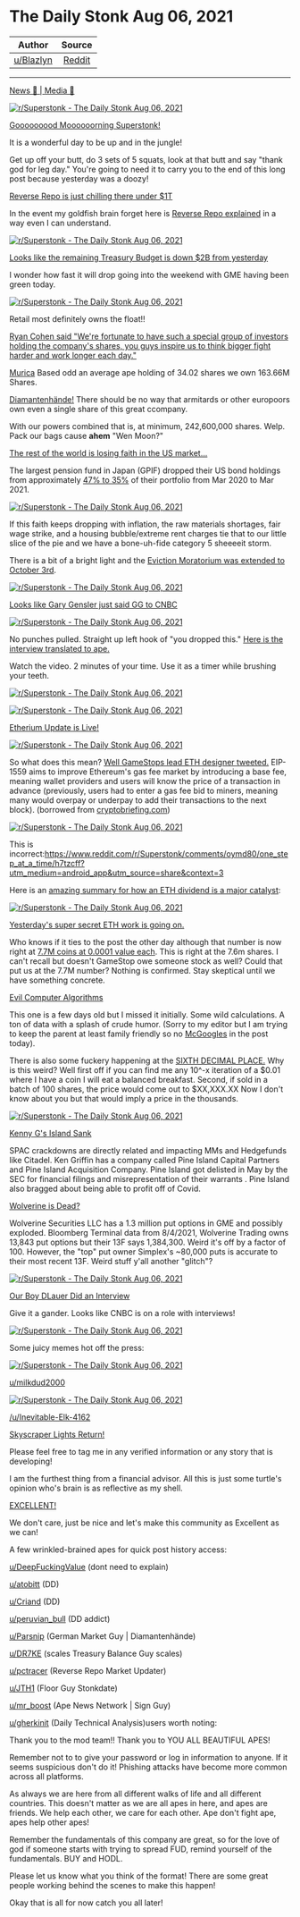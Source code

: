 The Daily Stonk Aug 06, 2021
============================

| Author       | Source       | 
| :-------------: |:-------------:|
|  [u/Blazlyn](https://www.reddit.com/user/Blazlyn/) | [Reddit](https://www.reddit.com/r/Superstonk/comments/oz41dv/the_daily_stonk_aug_06_2021/) | 

---

[News 📰 | Media 📱](https://www.reddit.com/r/Superstonk/search?q=flair_name%3A%22News%20%F0%9F%93%B0%20%7C%20Media%20%F0%9F%93%B1%22&restrict_sr=1)

[![r/Superstonk - The Daily Stonk Aug 06, 2021](https://preview.redd.it/ibwa1qdospf71.png?width=1600&format=png&auto=webp&s=a3be0813fe7e34bb00fba2081a9ffb6882a15911)](https://preview.redd.it/ibwa1qdospf71.png?width=1600&format=png&auto=webp&s=a3be0813fe7e34bb00fba2081a9ffb6882a15911)

[Gooooooood Moooooorning Superstonk!](https://www.youtube.com/watch?v=AwSra5p8MDw)

It is a wonderful day to be up and in the jungle!

Get up off your butt, do 3 sets of 5 squats, look at that butt and say "thank god for leg day." You're going to need it to carry you to the end of this long post because yesterday was a doozy!

[Reverse Repo is just chilling there under $1T](https://www.reddit.com/r/Superstonk/comments/oyn1yc/daily_reverse_repo_update_0805_944335b/)

In the event my goldfish brain forget here is [Reverse Repo explained](https://www.reddit.com/r/Superstonk/comments/owwk1p/the_rrp_number_is_incredible_but_what_does_it/h7iv86i/?context=3) in a way even I can understand.

[![r/Superstonk - The Daily Stonk Aug 06, 2021](https://preview.redd.it/rzbekb0qspf71.png?width=1045&format=png&auto=webp&s=8a0a3a694a5b02d0ad790484a29eb0bbe270263e)](https://preview.redd.it/rzbekb0qspf71.png?width=1045&format=png&auto=webp&s=8a0a3a694a5b02d0ad790484a29eb0bbe270263e)

[Looks like the remaining Treasury Budget is down $2B from yesterday](https://www.reddit.com/r/Superstonk/comments/oyqnh5/daily_treasury_balance_update_for_0804_505bb/)

I wonder how fast it will drop going into the weekend with GME having been green today.

[![r/Superstonk - The Daily Stonk Aug 06, 2021](https://preview.redd.it/rz78izqqspf71.png?width=1283&format=png&auto=webp&s=1eb7d89950836d9a3c84bff6c1611e0a60973039)](https://preview.redd.it/rz78izqqspf71.png?width=1283&format=png&auto=webp&s=1eb7d89950836d9a3c84bff6c1611e0a60973039)

Retail most definitely owns the float!!

[Ryan Cohen said "We're fortunate to have such a special group of investors holding the company's shares, you guys inspire us to think bigger fight harder and work longer each day."](https://investorplace.com/2021/08/the-hammer-may-not-fall-on-gme-stock-for-quite-some-time/)

[Murica](https://www.reddit.com/r/Superstonk/comments/oy8oox/163000000_shares_owned_by_us_retail_minimum/) Based odd an average ape holding of 34.02 shares we own 163.66M Shares.

[Diamantenhände!](https://www.reddit.com/r/Superstonk/comments/oy8oox/163000000_shares_owned_by_us_retail_minimum/) There should be no way that armitards or other europoors own even a single share of this great ccompany.

With our powers combined that is, at minimum, 242,600,000 shares. Welp. Pack our bags cause **ahem** "Wen Moon?"

[The rest of the world is losing faith in the US market...](https://www.reddit.com/r/Superstonk/comments/oyn5su/countries_are_beginning_to_avoid_usd_another/?utm_medium=android_app&utm_source=share)

The largest pension fund in Japan (GPIF) dropped their US bond holdings from approximately [47% to 35%](https://www.bloomberg.com/news/articles/2021-08-01/world-s-biggest-pension-fund-cuts-u-s-bond-weighting-by-record) of their portfolio from Mar 2020 to Mar 2021.

[![r/Superstonk - The Daily Stonk Aug 06, 2021](https://preview.redd.it/ybgb908sspf71.png?width=946&format=png&auto=webp&s=d4bc72d92d8d1368fdaae642934f6ae0e12b4b41)](https://preview.redd.it/ybgb908sspf71.png?width=946&format=png&auto=webp&s=d4bc72d92d8d1368fdaae642934f6ae0e12b4b41)

If this faith keeps dropping with inflation, the raw materials shortages, fair wage strike, and a housing bubble/extreme rent charges tie that to our little slice of the pie and we have a bone-uh-fide category 5 sheeeeit storm.

There is a bit of a bright light and the [Eviction Moratorium was extended to October 3rd](https://www.washingtonpost.com/us-policy/2021/08/03/white-house-evictions-democrats/).

[![r/Superstonk - The Daily Stonk Aug 06, 2021](https://preview.redd.it/9mzjh04tspf71.png?width=1433&format=png&auto=webp&s=834d23a5f70d04d099cee7ab0544b2e8d11c966e)](https://preview.redd.it/9mzjh04tspf71.png?width=1433&format=png&auto=webp&s=834d23a5f70d04d099cee7ab0544b2e8d11c966e)

[Looks like Gary Gensler just said GG to CNBC](https://www.washingtonpost.com/us-policy/2021/08/03/white-house-evictions-democrats/)

[![r/Superstonk - The Daily Stonk Aug 06, 2021](https://preview.redd.it/vkb0x18uspf71.png?width=672&format=png&auto=webp&s=0f909226e258ed841abdfe7288a3b7483e8cb141)](https://preview.redd.it/vkb0x18uspf71.png?width=672&format=png&auto=webp&s=0f909226e258ed841abdfe7288a3b7483e8cb141)

No punches pulled. Straight up left hook of "you dropped this." [Here is the interview translated to ape.](https://www.reddit.com/r/Superstonk/comments/oyhso9/the_2_minutes_cnbc_didnt_want_you_to_see_from_the/)

Watch the video. 2 minutes of your time. Use it as a timer while brushing your teeth.

[![r/Superstonk - The Daily Stonk Aug 06, 2021](https://preview.redd.it/9wqtst8vspf71.png?width=644&format=png&auto=webp&s=a722d2a2df8b28ae88d94b326310f846d4d7dfbb)](https://preview.redd.it/9wqtst8vspf71.png?width=644&format=png&auto=webp&s=a722d2a2df8b28ae88d94b326310f846d4d7dfbb)

[![r/Superstonk - The Daily Stonk Aug 06, 2021](https://preview.redd.it/cl8i0glwspf71.png?width=337&format=png&auto=webp&s=57d81253da6ba442436cadb62a489a73770fbc10)](https://preview.redd.it/cl8i0glwspf71.png?width=337&format=png&auto=webp&s=57d81253da6ba442436cadb62a489a73770fbc10)

[Etherium Update is Live!](https://www.reddit.com/r/Superstonk/comments/oygm62/its_live_hodl/)

[![r/Superstonk - The Daily Stonk Aug 06, 2021](https://preview.redd.it/z77pttmzspf71.png?width=235&format=png&auto=webp&s=fe2f8cb98c60ae21e797034b3131902de20f43fd)](https://preview.redd.it/z77pttmzspf71.png?width=235&format=png&auto=webp&s=fe2f8cb98c60ae21e797034b3131902de20f43fd)

So what does this mean? [Well GameStops lead ETH designer tweeted.](https://www.reddit.com/r/Superstonk/comments/oyh35n/gamestops_lead_nft_designer_on_twitter/) EIP-1559 aims to improve Ethereum's gas fee market by introducing a base fee, meaning wallet providers and users will know the price of a transaction in advance (previously, users had to enter a gas fee bid to miners, meaning many would overpay or underpay to add their transactions to the next block). (borrowed from [cryptobriefing.com](https://cryptobriefing.com/))

[![r/Superstonk - The Daily Stonk Aug 06, 2021](https://preview.redd.it/9jufopf0tpf71.png?width=344&format=png&auto=webp&s=348d18915b73b80bdffb8637a5130174286af160)](https://preview.redd.it/9jufopf0tpf71.png?width=344&format=png&auto=webp&s=348d18915b73b80bdffb8637a5130174286af160)

This is incorrect:<https://www.reddit.com/r/Superstonk/comments/oymd80/one_step_at_a_time/h7tzcff?utm_medium=android_app&utm_source=share&context=3>

Here is an [amazing summary for how an ETH dividend is a major catalyst](https://www.reddit.com/r/Superstonk/comments/oymd80/one_step_at_a_time/?utm_medium=android_app&utm_source=share):

[![r/Superstonk - The Daily Stonk Aug 06, 2021](https://preview.redd.it/5rerqofyspf71.png?width=690&format=png&auto=webp&s=d72449692197bcd68bb2916d666a3533dd7c5c5e)](https://preview.redd.it/5rerqofyspf71.png?width=690&format=png&auto=webp&s=d72449692197bcd68bb2916d666a3533dd7c5c5e)

[Yesterday's super secret ETH work is going on.](https://www.reddit.com/r/Superstonk/comments/oxm4vn/tens_of_millions_of_existing_users_i_myself_dont/)

Who knows if it ties to the post the other day although that number is now right at [7.7M coins at 0.0001 value each](https://www.reddit.com/r/Superstonk/comments/oyv5q1/199k_transferred_through_the_ethereum_address/). This is right at the 7.6m shares. I can't recall but doesn't GameStop owe someone stock as well? Could that put us at the 7.7M number? Nothing is confirmed. Stay skeptical until we have something concrete.

[Evil Computer Algorithms](https://www.reddit.com/r/Superstonk/comments/owlg3z/the_algorithm_has_been_doing_this_shit_for_years/?utm_medium=android_app&utm_source=share)

This one is a few days old but I missed it initially. Some wild calculations. A ton of data with a splash of crude humor. (Sorry to my editor but I am trying to keep the parent at least family friendly so no [McGoogles](https://www.youtube.com/watch?v=IhvCSLT0L0w) in the post today).

There is also some fuckery happening at the [SIXTH DECIMAL PLACE.](https://www.reddit.com/r/Superstonk/comments/oyl0xu/four_decimal_points_aint_enough_do_i_hear_six/?utm_medium=android_app&utm_source=share) Why is this weird? Well first off if you can find me any 10^-x iteration of a $0.01 where I have a coin I will eat a balanced breakfast. Second, if sold in a batch of 100 shares, the price would come out to $XX,XXX.XX Now I don't know about you but that would imply a price in the thousands.

[![r/Superstonk - The Daily Stonk Aug 06, 2021](https://preview.redd.it/ggsyrw02tpf71.png?width=456&format=png&auto=webp&s=2301fe6f2006181d27a16c4895859ec79313ef11)](https://preview.redd.it/ggsyrw02tpf71.png?width=456&format=png&auto=webp&s=2301fe6f2006181d27a16c4895859ec79313ef11)

[Kenny G's Island Sank](https://www.reddit.com/r/Superstonk/comments/oyhcte/spac_crackdowns_ken_griffins_company_pine_island/)

SPAC crackdowns are directly related and impacting MMs and Hedgefunds like Citadel. Ken Griffin has a company called Pine Island Capital Partners and Pine Island Acquisition Company. Pine Island got delisted in May by the SEC for financial filings and misrepresentation of their warrants . Pine Island also bragged about being able to profit off of Covid.

[Wolverine is Dead?](https://www.reddit.com/r/Superstonk/comments/oyeimk/wolverine_securities_fukd/?utm_medium=android_app&utm_source=share)

Wolverine Securities LLC has a 1.3 million put options in GME and possibly exploded. Bloomberg Terminal data from 8/4/2021, Wolverine Trading owns 13,843 put options but their 13F says 1,384,300. Weird it's off by a factor of 100. However, the "top" put owner Simplex's ~80,000 puts is accurate to their most recent 13F. Weird stuff y'all another "glitch"?

[![r/Superstonk - The Daily Stonk Aug 06, 2021](https://preview.redd.it/int5fdn2tpf71.png?width=325&format=png&auto=webp&s=8dddd353c480910ca550b31956aa8ee7452b57e3)](https://preview.redd.it/int5fdn2tpf71.png?width=325&format=png&auto=webp&s=8dddd353c480910ca550b31956aa8ee7452b57e3)

[Our Boy DLauer Did an Interview](https://www.reddit.com/r/Superstonk/comments/oy4u4t/udlauer_interview_on_cnbc/)

Give it a gander. Looks like CNBC is on a role with interviews!

[![r/Superstonk - The Daily Stonk Aug 06, 2021](https://preview.redd.it/eec76hg3tpf71.png?width=648&format=png&auto=webp&s=f90db8e6dfa7209e533626a4b6d023bd06d9caa2)](https://preview.redd.it/eec76hg3tpf71.png?width=648&format=png&auto=webp&s=f90db8e6dfa7209e533626a4b6d023bd06d9caa2)

Some juicy memes hot off the press:

[![r/Superstonk - The Daily Stonk Aug 06, 2021](https://preview.redd.it/vp805yy3tpf71.png?width=580&format=png&auto=webp&s=e8105fde9351b95610a40e1045865ccdfb63c81e)](https://preview.redd.it/vp805yy3tpf71.png?width=580&format=png&auto=webp&s=e8105fde9351b95610a40e1045865ccdfb63c81e)

[u/milkdud2000](https://www.reddit.com/u/milkdud2000/)

[![r/Superstonk - The Daily Stonk Aug 06, 2021](https://preview.redd.it/8q21vim4tpf71.png?width=672&format=png&auto=webp&s=0b7295461031578edfd6c5a6a07bf1c7db9a86b0)](https://preview.redd.it/8q21vim4tpf71.png?width=672&format=png&auto=webp&s=0b7295461031578edfd6c5a6a07bf1c7db9a86b0)

[/u/Inevitable-Elk-4162](https://www.reddit.com/u/Inevitable-Elk-4162/)

[Skyscraper Lights Return!](https://www.reddit.com/r/Superstonk/comments/oy5l64/im_back_and_would_you_look_at_this_them_london/)

Please feel free to tag me in any verified information or any story that is developing!

I am the furthest thing from a financial advisor. All this is just some turtle's opinion who's brain is as reflective as my shell.

[EXCELLENT!](https://giphy.com/gifs/ifc-80s-bill-and-ted-excellet-l46CDHTqbmnGZyxKo)

We don't care, just be nice and let's make this community as Excellent as we can!

A few wrinkled-brained apes for quick post history access:

[u/DeepFuckingValue](https://www.reddit.com/u/DeepFuckingValue/) (dont need to explain)

[u/atobitt](https://www.reddit.com/u/atobitt/) (DD)

[u/Criand](https://www.reddit.com/u/Criand/) (DD)

[u/peruvian_bull](https://www.reddit.com/u/peruvian_bull/) (DD addict)

[u/Parsnip](https://www.reddit.com/u/Parsnip/) (German Market Guy | Diamantenhände)

[u/DR7KE](https://www.reddit.com/u/DR7KE/) (scales Treasury Balance Guy scales)

[u/pctracer](https://www.reddit.com/u/pctracer/) (Reverse Repo Market Updater)

[u/JTH1](https://www.reddit.com/u/JTH1/) (Floor Guy Stonkdate)

[u/mr_boost](https://www.reddit.com/u/mr_boost/) (Ape News Network | Sign Guy)

[u/gherkinit](https://www.reddit.com/u/gherkinit/) (Daily Technical Analysis)users worth noting:

Thank you to the mod team!! Thank you to YOU ALL BEAUTIFUL APES!

Remember not to to give your password or log in information to anyone. If it seems suspicious don't do it! Phishing attacks have become more common across all platforms.

As always we are here from all different walks of life and all different countries. This doesn't matter as we are all apes in here, and apes are friends. We help each other, we care for each other. Ape don't fight ape, apes help other apes!

Remember the fundamentals of this company are great, so for the love of god if someone starts with trying to spread FUD, remind yourself of the fundamentals. BUY and HODL.

Please let us know what you think of the format! There are some great people working behind the scenes to make this happen!

Okay that is all for now catch you all later!
